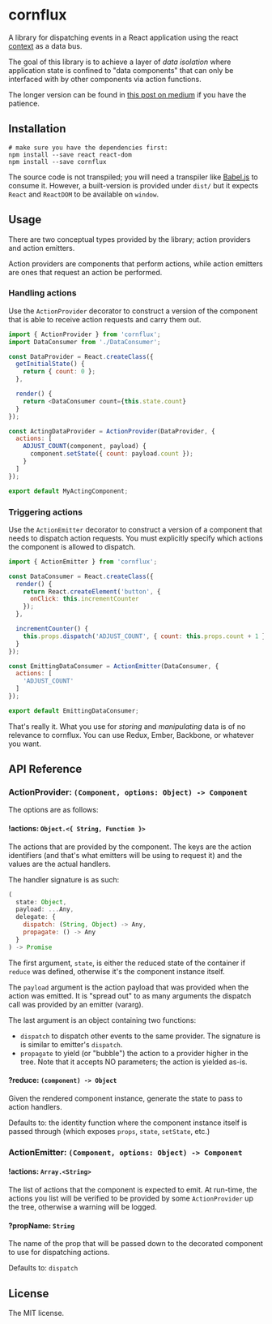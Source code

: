 # cornflux

A library for dispatching events in a React application using the react [context](https://facebook.github.io/react/docs/context.html) as a data bus.

The goal of this library is to achieve a layer of _data isolation_ where
application state is confined to "data components" that can only be interfaced
with by other components via action functions.

The longer version can be found in [this post on
medium](https://medium.com/@amireh/on-privacy-with-react-context-aa77ffd08509#.qz4awmpol)
if you have the patience.

## Installation

```shell
# make sure you have the dependencies first:
npm install --save react react-dom
npm install --save cornflux
```

The source code is not transpiled; you will need a transpiler like
[Babel.js](http://babeljs.io) to consume it. However, a built-version is
provided under `dist/` but it expects `React` and `ReactDOM` to be available on
`window`.

## Usage

There are two conceptual types provided by the library; action providers and
action emitters.

Action providers are components that perform actions, while action emitters
are ones that request an action be performed.

### Handling actions

Use the `ActionProvider` decorator to construct a version of the component that
is able to receive action requests and carry them out.

```javascript
import { ActionProvider } from 'cornflux';
import DataConsumer from './DataConsumer';

const DataProvider = React.createClass({
  getInitialState() {
    return { count: 0 };
  },

  render() {
    return <DataConsumer count={this.state.count}
  }
});

const ActingDataProvider = ActionProvider(DataProvider, {
  actions: [
    ADJUST_COUNT(component, payload) {
      component.setState({ count: payload.count });
    }
  ]
});

export default MyActingComponent;
```

### Triggering actions

Use the `ActionEmitter` decorator to construct a version of a component that
needs to dispatch action requests. You must explicitly specify which actions
the component is allowed to dispatch.

```javascript
import { ActionEmitter } from 'cornflux';

const DataConsumer = React.createClass({
  render() {
    return React.createElement('button', {
      onClick: this.incrementCounter
    });
  },

  incrementCounter() {
    this.props.dispatch('ADJUST_COUNT', { count: this.props.count + 1 });
  }
});

const EmittingDataConsumer = ActionEmitter(DataConsumer, {
  actions: [
    'ADJUST_COUNT'
  ]
});

export default EmittingDataConsumer;
```

That's really it. What you use for _storing_ and _manipulating_ data is of no
relevance to cornflux. You can use Redux, Ember, Backbone, or whatever you 
want.

## API Reference

### ActionProvider: `(Component, options: Object) -> Component`

The options are as follows:

#### !actions: `Object.<{ String, Function }>`

The actions that are provided by the component. The keys are the action 
identifiers (and that's what emitters will be using to request it) and the
values are the actual handlers.

The handler signature is as such:

```javascript
(
  state: Object,
  payload: ...Any,
  delegate: {
    dispatch: (String, Object) -> Any,
    propagate: () -> Any
  }
) -> Promise
```

The first argument, `state`, is either the reduced state of the container if
`reduce` was defined, otherwise it's the component instance itself.

The `payload` argument is the action payload that was provided when the action
was emitted. It is "spread out" to as many arguments the dispatch call was
provided by an emitter (vararg).

The last argument is an object containing two functions:

- `dispatch` to dispatch other events to the same provider. The signature is is
  similar to emitter's `dispatch`.
- `propagate` to yield (or "bubble") the action to a provider higher in the
  tree. Note that it accepts NO parameters; the action is yielded as-is.

#### ?reduce: `(component) -> Object`

Given the rendered component instance, generate the state to pass to action
handlers.

Defaults to: the identity function where the component instance itself is
passed through (which exposes `props`, `state`, `setState`, etc.)

### ActionEmitter: `(Component, options: Object) -> Component`

#### !actions: `Array.<String>`

The list of actions that the component is expected to emit. At run-time, the
actions you list will be verified to be provided by some `ActionProvider` up
the tree, otherwise a warning will be logged.

#### ?propName: `String`

The name of the prop that will be passed down to the decorated component to
use for dispatching actions.

Defaults to: `dispatch`

## License

The MIT license.